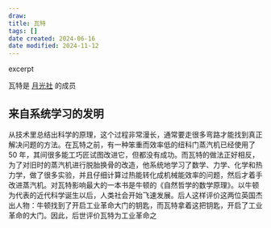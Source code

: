 ```yaml
---
draw:
title: 瓦特
tags: []
date created: 2024-06-16
date modified: 2024-11-12
---
```


excerpt

<!-- more -->

瓦特是 [月光社](月光社) 的成员

## 来自系统学习的发明

从技术里总结出科学的原理，这个过程非常漫长，通常要走很多弯路才能找到真正解决问题的方法。在瓦特之前，有一种笨重而效率低的纽科门蒸汽机已经使用了 50 年，其间很多能工巧匠试图改进它，但都没有成功。而瓦特的做法正好相反，为了对旧时的蒸汽机进行脱胎换骨的改造，他系统地学习了数学、力学、化学和热力学，做了很多实验，并且仔细计算过热能转化成机械能效率的问题，然后才着手改进蒸汽机。对瓦特影响最大的一本书是牛顿的《自然哲学的数学原理》。以牛顿为代表的近代科学诞生以后，人类社会开始飞速发展。后人这样评价这两位英国杰出人物：牛顿找到了开启工业革命大门的钥匙，而瓦特拿着这把钥匙，开启了工业革命的大门。因此，后世评价瓦特为工业革命之
